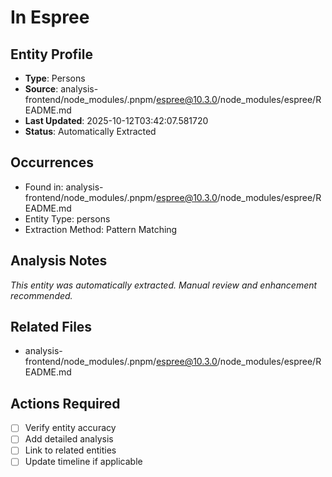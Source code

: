 # In Espree

## Entity Profile
- **Type**: Persons
- **Source**: analysis-frontend/node_modules/.pnpm/espree@10.3.0/node_modules/espree/README.md
- **Last Updated**: 2025-10-12T03:42:07.581720
- **Status**: Automatically Extracted

## Occurrences
- Found in: analysis-frontend/node_modules/.pnpm/espree@10.3.0/node_modules/espree/README.md
- Entity Type: persons
- Extraction Method: Pattern Matching

## Analysis Notes
*This entity was automatically extracted. Manual review and enhancement recommended.*

## Related Files
- analysis-frontend/node_modules/.pnpm/espree@10.3.0/node_modules/espree/README.md

## Actions Required
- [ ] Verify entity accuracy
- [ ] Add detailed analysis
- [ ] Link to related entities
- [ ] Update timeline if applicable
